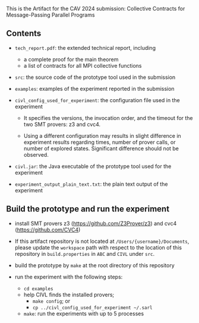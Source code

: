 This is the Artifact for the CAV 2024 submission: Collective Contracts for Message-Passing Parallel Programs

## Contents
- `tech_report.pdf`: the extended technical report, including
    - a complete proof for the main theorem
    - a list of contracts for all MPI collective functions

- `src`: the source code of the prototype tool used in the submission

- `examples`: examples of the experiment reported in the submission

- `civl_config_used_for_experiment`: the configuration file used in
  the experiment

    - It specifies the versions, the invocation order, and the timeout
      for the two SMT provers: z3 and cvc4.

    - Using a different configuration may results in slight difference
      in experiment results regarding times, number of prover calls,
      or number of explored states.  Significant difference should not
      be observed.

- `civl.jar`: the Java executable of the prototype tool used for the experiment

- `experiment_output_plain_text.txt`: the plain text output of the experiment


## Build the prototype and run the experiment

- install SMT provers z3 (https://github.com/Z3Prover/z3) and cvc4 (https://github.com/CVC4)

- If this artifact repository is not located at
  `/Users/{username}/Documents`, please update the `workspace` path with
  respect to the location of this repository in `build.properties` in
  `ABC` and `CIVL` under `src`.

- build the prototype by `make` at the root directory of this repository

- run the experiment with the following steps:
    - `cd examples`
    - help CIVL finds the installed provers;
        - `make config`; or
        - `cp ../civl_config_used_for_experiment ~/.sarl` 
    - `make`: run the experiments with up to 5 processes

